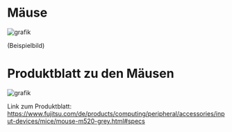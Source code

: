 # Mäuse

![grafik](https://user-images.githubusercontent.com/44226321/210722385-c8b42fc9-e882-4f68-86a1-cdcfa90ab394.png)

(Beispielbild)

# Produktblatt zu den Mäusen

![grafik](https://user-images.githubusercontent.com/44226321/210722294-a9f9f008-cf6c-4e07-8ed1-6f8ab93601c8.png)

Link zum Produktblatt: https://www.fujitsu.com/de/products/computing/peripheral/accessories/input-devices/mice/mouse-m520-grey.html#specs

